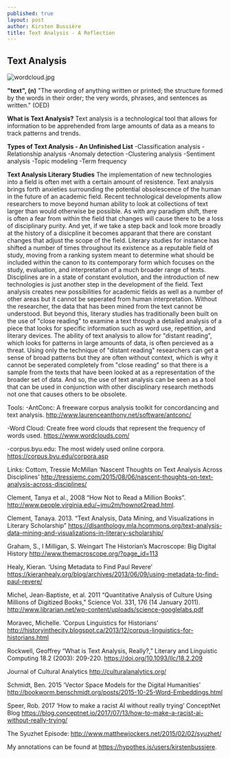 ```yaml
---
published: true
layout: post
author: Kirsten Bussière
title: Text Analysis - A Reflection
---
```

## Text Analysis
![wordcloud.jpg]({{site.baseurl}}/_drafts/wordcloud.jpg)

**"text", (n)**
"The wording of anything written or printed; the structure formed by the words in their order; the very words, phrases, and sentences as written." (OED)

**What is Text Analysis?**
Text analysis is a technological tool that allows for information to be apprehended from large amounts of data as a means to track patterns and trends. 

**Types of Text Analysis - An Unfinished List**
-Classification analysis
-Relationship analysis
-Anomaly detection 
-Clustering analysis
-Sentiment analysis
-Topic modeling
-Term frequency

**Text Analysis Literary Studies**
The implementation of new technologies into a field is often met with a certain amount of resistence. Text analysis brings forth anxieties surrounding the potential obsolescence of the human in the future of an academic field. Recent technological developments allow researchers to move beyond human ability to look at collections of text larger than would otherwise be possible. As with any paradigm shift, there is often a fear from within the field that changes will cause there to be a loss of disciplinary purity. 
And yet, if we take a step back and look more broadly at the history of a disicpline it becomes apparant that there are constant changes that adjust the scope of the field. Literary studies for instance has shifted a number of times throughout its existence as a reputable field of study, moving from a ranking system meant to determine what should be included within the canon to its contemporary form which focuses on the study, evaluation, and interpretation of a much broader range of texts. Disciplines are in a state of constant evolution, and the introduction of new technologies is just another step in the development of the field. 
Text analysis creates new possibilities for academic fields as well as a number of other areas but it cannot be seperated from human interpretation. Without the researcher, the data that has been mined from the text cannot be understood. But beyond this, literary studies has traditionally been built on the use of "close reading" to examine a text through a detailed analysis of a piece that looks for specific information such as word use, repetition, and literary devices. The ability of text analysis to allow for "distant reading", which looks for patterns in large amounts of data, is often percieved as a threat. Using only the technique of "distant reading" researchers can get a sense of broad patterns but they are often without context, which is why it cannot be seperated completely from "close reading" so that there is a sample from the texts that have been looked at as a representation of the broader set of data. And so, the use of text analysis can be seen as a tool that can be used in conjunction with other disciplinary research methods not one that causes others to be obsolete. 

Tools:
-AntConc: A freeware corpus analysis toolkit for concordancing and text analysis.
http://www.laurenceanthony.net/software/antconc/

-Word Cloud: Create free word clouds that represent the frequency of words used.
https://www.wordclouds.com/

-corpus.byu.edu: The most widely used online corpora.
https://corpus.byu.edu/corpora.asp

Links:
Cottom, Tressie McMillan ‘Nascent Thoughts on Text Analysis Across Disciplines’ http://tressiemc.com/2015/08/06/nascent-thoughts-on-text-analysis-across-disciplines/

Clement, Tanya et al., 2008 “How Not to Read a Million Books”. http://www.people.virginia.edu/~jmu2m/hownot2read.html.

Clement, Tanaya. 2013. “Text Analysis, Data Mining, and Visualizations in Literary Scholarship” https://dlsanthology.mla.hcommons.org/text-analysis-data-mining-and-visualizations-in-literary-scholarship/

Graham, S., I Milligan, S. Weingart The Historian’s Macroscope: Big Digital History http://www.themacroscope.org/?page_id=113

Healy, Kieran. ‘Using Metadata to Find Paul Revere’ https://kieranhealy.org/blog/archives/2013/06/09/using-metadata-to-find-paul-revere/

Michel, Jean-Baptiste, et al. 2011 “Quantitative Analysis of Culture Using Millions of Digitized Books,” Science Vol. 331, 176 (14 January 2011). http://www.librarian.net/wp-content/uploads/science-googlelabs.pdf

Moravec, Michelle. ‘Corpus Linguistics for Historians’ http://historyinthecity.blogspot.ca/2013/12/corpus-linguistics-for-historians.html

Rockwell, Geoffrey “What is Text Analysis, Really?,” Literary and Linguistic Computing 18.2 (2003): 209-220. https://doi.org/10.1093/llc/18.2.209

Journal of Cultural Analytics http://culturalanalytics.org/

Schmidt, Ben. 2015 ‘Vector Space Models for the Digital Humanities’ http://bookworm.benschmidt.org/posts/2015-10-25-Word-Embeddings.html

Speer, Rob. 2017 ‘How to make a racist AI without really trying’ ConceptNet Blog https://blog.conceptnet.io/2017/07/13/how-to-make-a-racist-ai-without-really-trying/

The Syuzhet Episode: http://www.matthewjockers.net/2015/02/02/syuzhet/

My annotations can be found at https://hypothes.is/users/kirstenbussiere.
